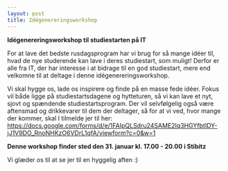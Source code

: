 ```yaml
---
layout: post
title: Idégenereringsworkshop
---
```


**Idégenereringsworkshop til studiestarten på IT**

For at lave det bedste rusdagsprogram har vi brug for så mange idéer til, hvad de nye studerende kan lave i deres studiestart, som muligt! 
Derfor er alle fra IT, der har interesse i at bidrage til en god studiestart, mere end velkomne til at deltage i denne idégenereringsworkshop.

Vi skal hygge os, lade os inspirere og finde på en masse fede idéer. Fokus vil både ligge på studiestartsdagene og hytteturen, så vi kan lave et nyt, sjovt og spændende studiestartsprogram. 
Der vil selvfølgelig også være aftensmad og drikkevarer til dem der deltager, så for at vi ved, hvor mange der kommer, skal I tilmelde jer til her: https://docs.google.com/forms/d/e/1FAIpQLSdru24SAME2Iq3HGYfbtIDY-jJ1V9DO_RnoNHKzO6VDrL1qfA/viewform?c=0&w=1 
 
**Denne workshop finder sted den 31. januar kl. 17.00 - 20.00 i Stibitz**

Vi glæder os til at se jer til en hyggelig aften :) 
